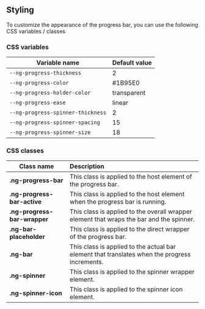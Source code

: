 ## Styling

To customize the appearance of the progress bar, you can use the following CSS variables / classes

### CSS variables

| Variable name                     | Default value |
|-----------------------------------|:--------------|
| `--ng-progress-thickness`         | 2             |
| `--ng-progress-color`             | #1B95E0       |
| `--ng-progress-holder-color`      | transparent   |
| `--ng-progress-ease`              | linear        |
| `--ng-progress-spinner-thickness` | 2             |
| `--ng-progress-spinner-spacing`   | 15            |
| `--ng-progress-spinner-size`      | 18            |


### CSS classes

| Class name                   | Description                                                                                   |
|------------------------------|:----------------------------------------------------------------------------------------------|
| **.ng-progress-bar**         | This class is applied to the host element of the progress bar.                                |
| **.ng-progress-bar-active**  | This class is applied to the host element when the progress bar is running.                   |
| **.ng-progress-bar-wrapper** | This class is applied to the overall wrapper element that wraps the bar and the spinner.      |
| **.ng-bar-placeholder**      | This class is applied to the direct wrapper of the progress bar.                              |
| **.ng-bar**                  | This class is applied to the actual bar element that translates when the progress increments. |
| **.ng-spinner**              | This class is applied to the spinner wrapper element.                                         |
| **.ng-spinner-icon**         | This class is applied to the spinner icon element.                                            |

